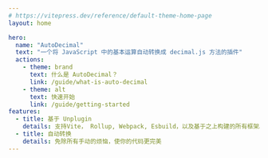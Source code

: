 ```yaml
---
# https://vitepress.dev/reference/default-theme-home-page
layout: home

hero:
  name: "AutoDecimal"
  text: "一个将 JavaScript 中的基本运算自动转换成 decimal.js 方法的插件"
  actions:
    - theme: brand
      text: 什么是 AutoDecimal？
      link: /guide/what-is-auto-decimal
    - theme: alt
      text: 快速开始
      link: /guide/getting-started
features:
  - title: 基于 Unplugin
    details: 支持Vite， Rollup, Webpack, Esbuild，以及基于之上构建的所有框架。
  - title: 自动转换
    details: 免除所有手动的烦恼，使你的代码更完美
---
```


